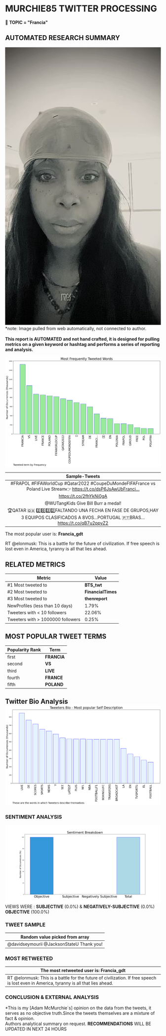 # MURCHIE85 TWITTER PROCESSING 
&#x1F34E; **TOPIC = "Francia"**

## AUTOMATED RESEARCH SUMMARY

![image](assets/2022-12-04hashtagImage.png)*note: Image pulled from web automatically, not connected to author.
<br></br>
<b> This report is AUTOMATED and not hand crafted, it is designed for pulling metrics on a given keyword or hashtag and performs a series of reporting and analysis.</b>



![image](assets/2022-12-04TWEETS.png)



|                **Sample-Tweets**        |
| :-------------: |
| #FRAPOL #FIFAWorldCup #Qatar2022 #CoupeDuMondeFIFAFrance vs Poland Live Stream👉 https://t.co/dsP6JsAwUbFranci… https://t.co/2fhYkNi0gA |
| @WUTangKids Give Bill Burr a medal! |
| 🏆QATAR 🇶🇦 2️⃣0️⃣2️⃣2️⃣FALTANDO UNA FECHA EN FASE DE GRUPOS,HAY 3 EQUIPOS CLASIFICADOS A 8VOS...PORTUGAL 🇵🇹BRAS… https://t.co/qB7u2ppvZ2 |

The most popular user is: **Francia_gdt**
<div class="alert alert-block alert-danger"> RT @elonmusk: This is a battle for the future of civilization. If free speech is lost even in America, tyranny is all that lies ahead.</div>

## RELATED METRICS<br>
| Metric | Value |
| ------------- | ------------- |
| #1 Most tweeted to  | **BTS_twt** |
| #2 Most tweeted to  | **FinancialTimes** |
| #3 Most tweeted to  | **thenreport** |
| NewProfiles (less than 10 days) | 1.79%  |
| Tweeters with < 10 followers  | 22.06%|
| Tweeters with > 1000000 followers  | 0.25%  |



## MOST POPULAR TWEET TERMS 


| Popularity Rank  | Term |
| ------------- | ------------- |
| first  | **FRANCIA**  |
| second  | **VS**  |
| third  | **LIVE** |
| fourth  | **FRANCE**  |
| fifth  | **POLAND**  |


## Twitter Bio Analysis![image](assets/2022-12-04BIO.png)
### SENTIMENT ANALYSIS
![image](assets/2022-12-04sentiment.png)
VIEWS WERE : **SUBJECTIVE**  (0.0%) & **NEGATIVELY-SUBJECTIVE** (0.0%) **OBJECTIVE** (100.0%)

### TWEET SAMPLE 
| Random value picked from array |
| ------------- |
|@davidseymourii @JacksonStateU Thank you! |

### MOST RETWEETED 

| The most retweeted user is: **Francia_gdt**  |
| ------------- |
| RT @elonmusk: This is a battle for the future of civilization. If free speech is lost even in America, tyranny is all that lies ahead. |

### CONCLUSION & EXTERNAL ANALYSIS

*This is my [Adam McMurchie`s] opinion on the data from the tweets, it serves as no objective truth.Since the tweets themselves are a mixture of fact & opinion.<br>
Authors analytical summary on request.
**RECOMMENDATIONS** WILL BE UPDATED IN NEXT  24 HOURS <br>